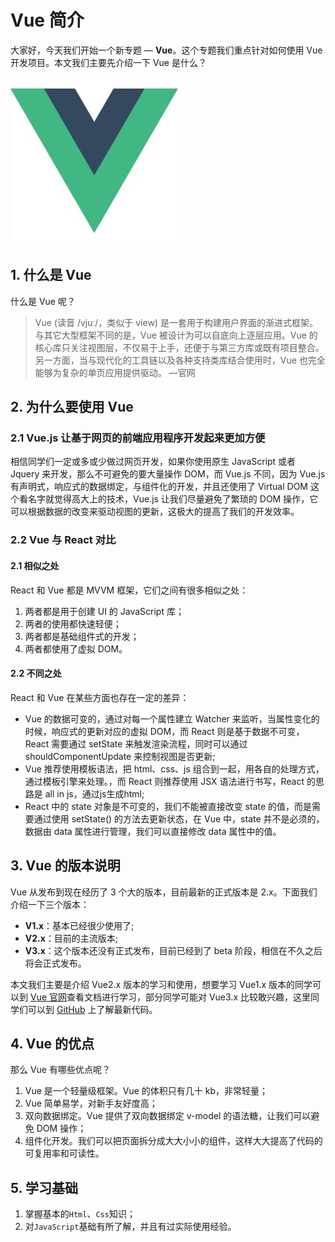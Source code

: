 # Vue 简介

大家好，今天我们开始一个新专题 — **Vue**。这个专题我们重点针对如何使用 Vue 开发项目。本文我们主要先介绍一下 Vue 是什么？

![mk](../images/5ea110d508d18a6402680268.jpg)

## 1. 什么是 Vue

什么是 Vue 呢？

> Vue (读音 /vjuː/，类似于 view) 是一套用于构建用户界面的渐进式框架。与其它大型框架不同的是，Vue 被设计为可以自底向上逐层应用。Vue 的核心库只关注视图层，不仅易于上手，还便于与第三方库或既有项目整合。另一方面，当与现代化的工具链以及各种支持类库结合使用时，Vue 也完全能够为复杂的单页应用提供驱动。 —官网

## 2. 为什么要使用 Vue

### 2.1 Vue.js 让基于网页的前端应用程序开发起来更加方便

相信同学们一定或多或少做过网页开发，如果你使用原生 JavaScript 或者 Jquery 来开发，那么不可避免的要大量操作 DOM，而 Vue.js 不同，因为 Vue.js 有声明式，响应式的数据绑定，与组件化的开发，并且还使用了 Virtual DOM 这个看名字就觉得高大上的技术，Vue.js 让我们尽量避免了繁琐的 DOM 操作，它可以根据数据的改变来驱动视图的更新，这极大的提高了我们的开发效率。

### 2.2 Vue 与 React 对比

#### 2.1 相似之处

React 和 Vue 都是 MVVM 框架，它们之间有很多相似之处：

1. 两者都是用于创建 UI 的 JavaScript 库；
2. 两者的使用都快速轻便；
3. 两者都是基础组件式的开发；
4. 两者都使用了虚拟 DOM。

#### 2.2 不同之处

React 和 Vue 在某些方面也存在一定的差异：

- Vue 的数据可变的，通过对每一个属性建立 Watcher 来监听，当属性变化的时候，响应式的更新对应的虚拟 DOM，而 React 则是基于数据不可变，React 需要通过 setState 来触发渲染流程，同时可以通过 shouldComponentUpdate 来控制视图是否更新;
- Vue 推荐使用模板语法，把 html、css、js 组合到一起，用各自的处理方式，通过模板引擎来处理。，而 React 则推荐使用 JSX 语法进行书写，React 的思路是 all in js，通过js生成html;
- React 中的 state 对象是不可变的，我们不能被直接改变 state 的值，而是需要通过使用 setState() 的方法去更新状态，在 Vue 中，state 并不是必须的，数据由 data 属性进行管理，我们可以直接修改 data 属性中的值。

## 3. Vue 的版本说明

Vue 从发布到现在经历了 3 个大的版本，目前最新的正式版本是 2.x。下面我们介绍一下三个版本：

- **V1.x**：基本已经很少使用了;
- **V2.x**：目前的主流版本;
- **V3.x**：这个版本还没有正式发布，目前已经到了 beta 阶段，相信在不久之后将会正式发布。

本文我们主要是介绍 Vue2.x 版本的学习和使用，想要学习 Vue1.x 版本的同学可以到 [Vue 官网](http://www.imooc.com/wiki/%22https://v1.vuejs.org/guide/%22)查看文档进行学习，部分同学可能对 Vue3.x 比较敢兴趣，这里同学们可以到 [GitHub](http://www.imooc.com/wiki/%22https://github.com/vuejs/vue-next%22) 上了解最新代码。

## 4. Vue 的优点

那么 Vue 有哪些优点呢？

1. Vue 是一个轻量级框架。Vue 的体积只有几十 kb，非常轻量；
2. Vue 简单易学，对新手友好度高；
3. 双向数据绑定。Vue 提供了双向数据绑定 v-model 的语法糖，让我们可以避免 DOM 操作；
4. 组件化开发。我们可以把页面拆分成大大小小的组件，这样大大提高了代码的可复用率和可读性。

## 5. 学习基础

1. 掌握基本的`Html`、`Css`知识；
2. 对`JavaScript`基础有所了解，并且有过实际使用经验。